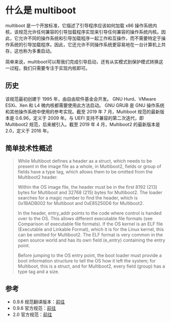 # 什么是 multiboot

multiboot 是一个开放标准，它描述了引导程序应该如何加载 x86 操作系统内核，该规范允许任何兼容的引导加载程序实现来引导任何兼容的操作系统内核。因此，它允许不同的操作系统和引导加载程序一起工作和互操作，而不需要特定于操作系统的引导加载程序。因此，它还允许不同操作系统更容易地在一台计算机上共存，这也称为多重启动。

简单来说，multiboot可以帮我们完成引导启动，还有从实模式到保护模式转换这一过程，我们只需要专注于实现内核即可。

## 历史

该规范最初创建于 1995 年，由自由软件基金会开发。 GNU Hurd、VMware ESXi、Xen 和 L4 微内核都需要使用此方法启动。 GNU GRUB 是 GNU 操作系统和其他操作系统中使用的参考实现。截至 2019 年 7 月，Multiboot 规范的最新版本是 0.6.96，定义于 2009 年。与 UEFI 支持不兼容的第二次迭代，即 Multiboot2 规范，后来被引入。截至 2019 年 4 月，Multiboot2 的最新版本是 2.0，定义于 2016 年。

## 简单技术性概述

> While Multiboot defines a header as a struct, which needs to be present in the image file as a whole, in Multiboot2, fields or group of fields have a type tag, which allows them to be omitted from the Multiboot2 header.
>
> Within the OS image file, the header must be in the first 8192 (213) bytes for Multiboot and 32768 (215) bytes for Multiboot2. The loader searches for a magic number to find the header, which is 0x1BADB002 for Multiboot and 0xE85250D6 for Multiboot2.
>
> In the header, entry_addr points to the code where control is handed over to the OS. This allows different executable file formats (see Comparison of executable file formats). If the OS kernel is an ELF file (Executable and Linkable Format), which it is for the Linux kernel, this can be omitted for Multiboot2. The ELF format is very common in the open source world and has its own field (e_entry) containing the entry point.
>
> Before jumping to the OS entry point, the boot loader must provide a boot information structure to tell the OS how it left the system; for Multiboot, this is a struct, and for Multiboot2, every field (group) has a type tag and a size.

## 参考

- 0.9.6 规范翻译版本：[前往](https://www.cnblogs.com/chio/archive/2008/01/01/1022430.html)
- 0.9.6 官方规范：[前往](https://www.gnu.org/software/grub/manual/multiboot/multiboot.html#Boot-information-format)
- 2.0   官方规范：[前往](https://www.gnu.org/software/grub/manual/multiboot2/multiboot.html)
